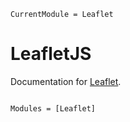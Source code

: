 ```@meta
CurrentModule = Leaflet
```

# LeafletJS

Documentation for [Leaflet](https://github.com/JuliaGeo/Leaflet.jl).

```@index
```

```@autodocs
Modules = [Leaflet]
```

